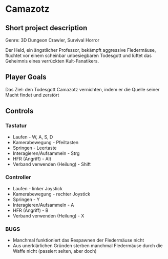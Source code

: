 # Camazotz

## Short project description
Genre: 3D Dungeon Crawler, Survival Horror

Der Held, ein ängstlicher Professor, bekämpft aggressive Fledermäuse, flüchtet vor einem scheinbar unbesiegbaren Todesgott und lüftet das Geheimnis eines verrückten Kult-Fanatikers.

## Player Goals
Das Ziel: den Todesgott Camazotz vernichten, indem er die Quelle seiner Macht findet und zerstört

## Controls
### Tastatur
- Laufen - W, A, S, D
- Kamerabewegung - Pfeiltasten
- Springen - Leertaste
- Interagieren/Aufsammeln - Strg
- HFR (Angriff) - Alt
- Verband verwenden (Heilung) - Shift

### Controller
- Laufen - linker Joystick
- Kamerabewegung - rechter Joystick
- Springen - Y
- Interagieren/Aufsammeln - A
- HFR (Angriff) - B
- Verband verwenden (Heilung) - X

### BUGS
- Manchmal funktioniert das Respawnen der Fledermäuse nicht
- Aus unerklärlichen Gründen sterben manchmal Fledermäuse durch die Waffe nicht (passiert selten, aber doch)